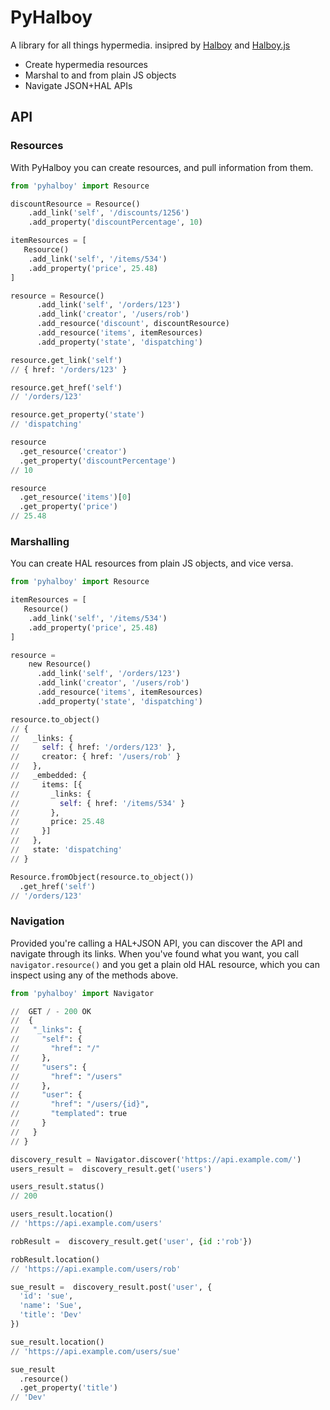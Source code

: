 # PyHalboy


A library for all things hypermedia. insipred by [Halboy](https://github.com/jimmythompson/halboy/) and [Halboy.js](https://github.com/jimmythompson/halboy.js/)

* Create hypermedia resources
* Marshal to and from plain JS objects
* Navigate JSON+HAL APIs

## API

### Resources

With PyHalboy you can create resources, and pull information from them.

```python
from 'pyhalboy' import Resource

discountResource = Resource()
    .add_link('self', '/discounts/1256')
    .add_property('discountPercentage', 10)

itemResources = [
   Resource()
    .add_link('self', '/items/534')
    .add_property('price', 25.48)
]

resource = Resource()
      .add_link('self', '/orders/123')
      .add_link('creator', '/users/rob')
      .add_resource('discount', discountResource)
      .add_resource('items', itemResources)
      .add_property('state', 'dispatching')

resource.get_link('self')
// { href: '/orders/123' }

resource.get_href('self')
// '/orders/123'

resource.get_property('state')
// 'dispatching'

resource
  .get_resource('creator')
  .get_property('discountPercentage')
// 10

resource
  .get_resource('items')[0]
  .get_property('price')
// 25.48
```

### Marshalling

You can create HAL resources from plain JS objects, and vice versa.

```python
from 'pyhalboy' import Resource

itemResources = [
   Resource()
    .add_link('self', '/items/534')
    .add_property('price', 25.48)
]

resource =
    new Resource()
      .add_link('self', '/orders/123')
      .add_link('creator', '/users/rob')
      .add_resource('items', itemResources)
      .add_property('state', 'dispatching')

resource.to_object()
// {
//   _links: {
//     self: { href: '/orders/123' },
//     creator: { href: '/users/rob' }
//   },
//   _embedded: {
//     items: [{
//       _links: {
//         self: { href: '/items/534' }
//       },
//       price: 25.48
//     }]
//   },
//   state: 'dispatching'
// }

Resource.fromObject(resource.to_object())
  .get_href('self')
// '/orders/123'
```

### Navigation

Provided you're calling a HAL+JSON API, you can discover the API and navigate
through its links. When you've found what you want, you call
`navigator.resource()` and you get a plain old HAL resource, which you can inspect
using any of the methods above.

```python
from 'pyhalboy' import Navigator

//  GET / - 200 OK
//  {
//   "_links": {
//     "self": {
//       "href": "/"
//     },
//     "users": {
//       "href": "/users"
//     },
//     "user": {
//       "href": "/users/{id}",
//       "templated": true
//     }
//   }
// }

discovery_result = Navigator.discover('https://api.example.com/')
users_result =  discovery_result.get('users')

users_result.status()
// 200

users_result.location()
// 'https://api.example.com/users'

robResult =  discovery_result.get('user', {id :'rob'})

robResult.location()
// 'https://api.example.com/users/rob'

sue_result =  discovery_result.post('user', {
  'id': 'sue',
  'name': 'Sue',
  'title': 'Dev'
})

sue_result.location()
// 'https://api.example.com/users/sue'

sue_result
  .resource()
  .get_property('title')
// 'Dev'
```